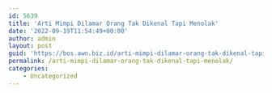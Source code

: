 ```yaml
---
id: 5639
title: 'Arti Mimpi Dilamar Orang Tak Dikenal Tapi Menolak'
date: '2022-09-19T11:54:49+00:00'
author: admin
layout: post
guid: 'https://bos.awn.biz.id/arti-mimpi-dilamar-orang-tak-dikenal-tapi-menolak/'
permalink: /arti-mimpi-dilamar-orang-tak-dikenal-tapi-menolak/
categories:
    - Uncategorized
---
```


